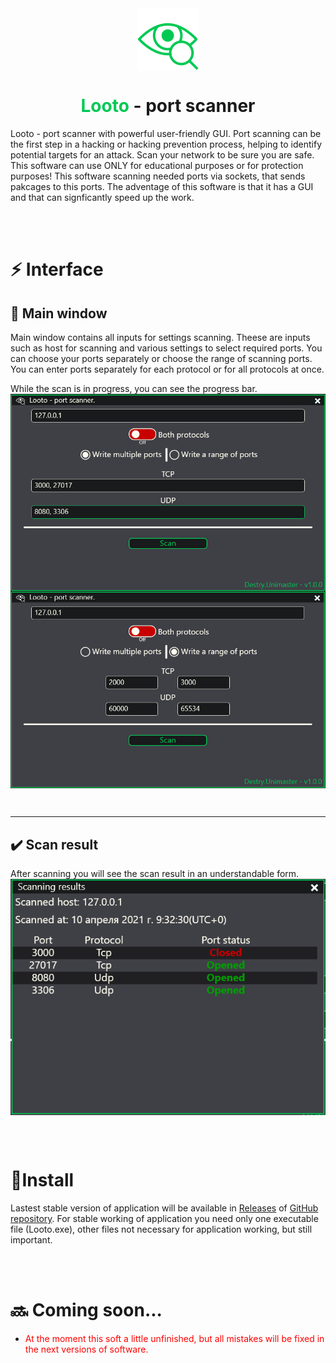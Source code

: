<img src="./Looto/Images/logo_green.png" style="display: block;margin-left: auto;margin-right: auto;">

<h1 style="text-align:center"><span style="color:#00C953">Looto</span> - port scanner</h1>

Looto - port scanner with powerful user-friendly GUI. Port scanning can be the first step in a hacking or hacking prevention process, helping to identify potential targets for an attack. Scan your network to be sure you are safe. This software can use ONLY for educational purposes or for protection purposes! This software scanning needed ports via sockets, that sends pakcages to this ports. The adventage of this software is that it has a GUI and that can signficantly speed up the work.

<br/>
<br/>

# ⚡ Interface

## 🔧 Main window
Main window contains all inputs for settings scanning. Theese are inputs such as host for scanning and various settings to select required ports. You can choose your ports separately or choose the range of scanning ports. You can enter ports separately for each protocol or for all protocols at once.

While the scan is in progress, you can see the progress bar.
<img src="./README_RESOURCES/IM_1.png" style="display: block;margin-left: auto;margin-right: auto;">
<img src="./README_RESOURCES/IM_3.png" style="display: block;margin-left: auto;margin-right: auto;">

<br/>

---

## ✔️ Scan result
After scanning you will see the scan result in an understandable form.
<img src="./README_RESOURCES/IM_2.png" style="display: block;margin-left: auto;margin-right: auto;">

<br/>
<br/>

# 📜Install
Lastest stable version of application will be available in [Releases](https://github.com/DES-Destry/Looto/releases) of [GitHub repository](https://github.com/DES-Destry/Looto). For stable working of application you need only one executable file (Looto.exe), other files not necessary for application working, but still important.

<br/>
<br/>

# 🔜 Coming soon...
- <span style="color: #FF0000;">At the moment this soft a little unfinished, but all mistakes will be fixed in the next versions of software.</span>